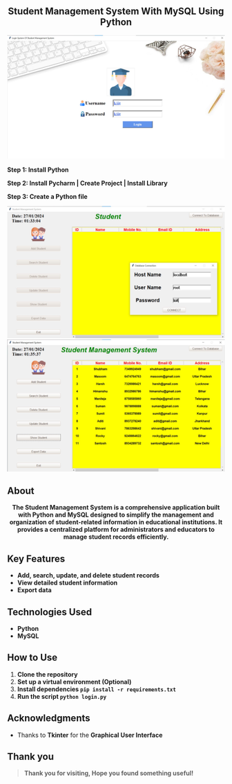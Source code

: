 <H2 align="center">Student Management System With MySQL Using Python</H2>
<img src="https://github.com/shubhamkumaragrawal/Student_Management_System_With_MySQL/blob/main/Login.jpg">

<B>Step 1: Install Python

Step 2: Install Pycharm | Create Project | Install Library

Step 3: Create a Python file</B>

<img src="https://github.com/shubhamkumaragrawal/Student_Management_System_With_MySQL/blob/main/DatabaseConnection.jpg">
<img src="https://github.com/shubhamkumaragrawal/Student_Management_System_With_MySQL/blob/main/StudentManagementSystem.jpg">

## About
<p align="center"><B>The Student Management System is a comprehensive application built with Python and MySQL designed to simplify the management and organization of student-related information in educational institutions. It provides a centralized platform for administrators and educators to manage student records efficiently.</B></p>

## Key Features
- **Add, search, update, and delete student records**
- **View detailed student information**
- **Export data**

## Technologies Used
- **Python**
- **MySQL**

## How to Use
1. **Clone the repository**
2. **Set up a virtual environment (Optional)**
3. **Install dependencies `pip install -r requirements.txt`**
4. **Run the script `python login.py`**

## Acknowledgments
- Thanks to <B>Tkinter</B> for the <B>Graphical User Interface</B>

## Thank you
> **Thank you for visiting, Hope you found something useful!**
